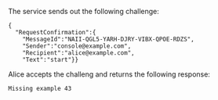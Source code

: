 
The service sends out the following challenge:

~~~~
{
  "RequestConfirmation":{
    "MessageId":"NAII-QGL5-YARH-DJRY-VIBX-QPOE-RDZS",
    "Sender":"console@example.com",
    "Recipient":"alice@example.com",
    "Text":"start"}}
~~~~

Alice accepts the challeng and returns the following response:


~~~~
Missing example 43
~~~~




